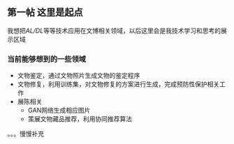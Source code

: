 ## 第一帖 这里是起点

我想把*AL/DL*等等技术应用在文博相关领域，以后这里会是我技术学习和思考的展示区域

### 当前能够想到的一些领域
- 文物鉴定，通过文物照片生成文物的鉴定程序
- 文物修复，利用训练集，对文物修复的方案进行生成，完成预防性保护相关工作
- 展陈相关
  - GAN网络生成相应图片
  - 策展文物藏品推荐，利用协同推荐算法

。。。慢慢补充
